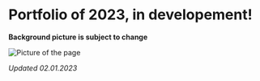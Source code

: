 # Portfolio of 2023, in developement!

**Background picture is subject to change**

![Picture of the page](https://i.imgur.com/bTgkzpy.jpeg)

*Updated 02.01.2023*
